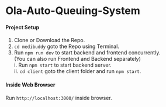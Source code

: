# Ola-Auto-Queuing-System

#### Project Setup
1. Clone or Download the Repo.
2. `cd medibuddy` goto the Repo using Terminal.
3. Run `npm run dev` to start backend and frontend concurrently.<br>
    (You can also run Frontend and Backend separately)<br>
     i. Run `npm start` to start backend server.<br>
     ii. `cd client` goto the client folder and run `npm start`.
#### Inside Web Browser
 Run `http://localhost:3000/` inside browser.<br>
